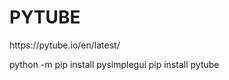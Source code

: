 <h1>  PYTUBE</h1>
https://pytube.io/en/latest/


python -m pip install pysimplegui
pip install pytube